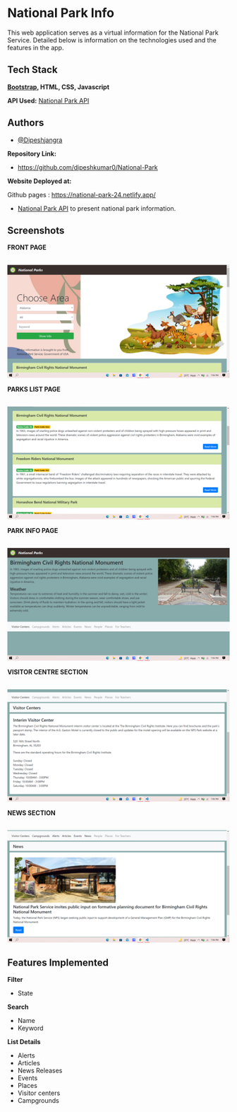 
# National Park Info


This web application serves as a virtual information for the National Park Service. Detailed below is information on the technologies used and the features in the app.


## Tech Stack

**[Bootstrap](https://getbootstrap.com/), HTML, CSS, Javascript**

**API Used:** [National Park API](https://www.nps.gov/subjects/developer/api-documentation.htm#/)




## Authors

- [@Dipeshjangra](https://github.com/dipeshkumar0)

**Repository Link:** 

- https://github.com/dipeshkumar0/National-Park

**Website Deployed at:**

Github pages : https://national-park-24.netlify.app/

- [National Park API](https://www.nps.gov/subjects/developer/api-documentation.htm#/) to present national park information.
## Screenshots

**FRONT PAGE**

<br><img src="ss1.png" /><br />

**PARKS LIST PAGE**

<br><img src="ss2.png" /><br />

**PARK INFO PAGE**

<br><img src="ss3.png" /><br />

**VISITOR CENTRE SECTION**

<br><img src="ss4.png" /><br />

**NEWS SECTION**

<br><img src="ss5.png" /><br />
## Features Implemented

 **Filter**
- State
 
 **Search**
- Name
- Keyword
 
 **List Details**
- Alerts
- Articles
- News Releases
- Events
- Places
- Visitor centers
- Campgrounds




